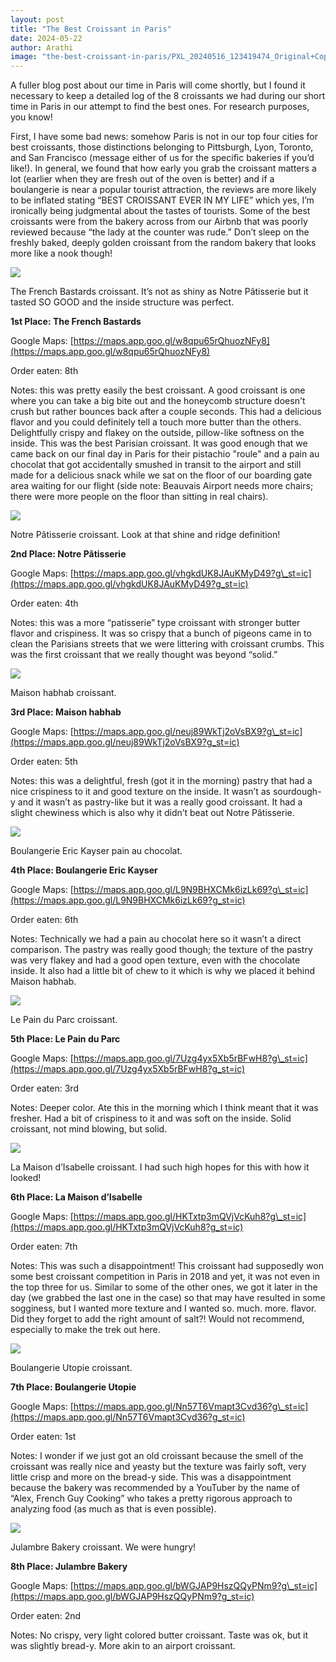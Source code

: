 ```yaml
---
layout: post
title: "The Best Croissant in Paris"
date: 2024-05-22
author: Arathi
image: "the-best-croissant-in-paris/PXL_20240516_123419474_Original+Copy.jpeg"
---
```


A fuller blog post about our time in Paris will come shortly, but I found it necessary to keep a detailed log of the 8 croissants we had during our short time in Paris in our attempt to find the best ones. For research purposes, you know!

First, I have some bad news: somehow Paris is not in our top four cities for best croissants, those distinctions belonging to Pittsburgh, Lyon, Toronto, and San Francisco (message either of us for the specific bakeries if you’d like!). In general, we found that how early you grab the croissant matters a lot (earlier when they are fresh out of the oven is better) and if a boulangerie is near a popular tourist attraction, the reviews are more likely to be inflated stating “BEST CROISSANT EVER IN MY LIFE” which yes, I’m ironically being judgmental about the tastes of tourists. Some of the best croissants were from the bakery across from our Airbnb that was poorly reviewed because “the lady at the counter was rude.” Don’t sleep on the freshly baked, deeply golden croissant from the random bakery that looks more like a nook though!

![](assets/img/the-best-croissant-in-paris/PXL_20240519_101928605_Original.jpeg)

<figcaption>

The French Bastards croissant. It’s not as shiny as Notre Pâtisserie but it tasted SO GOOD and the inside structure was perfect.

</figcaption>

**1st Place: The French Bastards**

Google Maps: [https://maps.app.goo.gl/w8qpu65rQhuozNFy8](https://maps.app.goo.gl/w8qpu65rQhuozNFy8)

Order eaten: 8th

Notes: this was pretty easily the best croissant. A good croissant is one where you can take a big bite out and the honeycomb structure doesn't crush but rather bounces back after a couple seconds. This had a delicious flavor and you could definitely tell a touch more butter than the others. Delightfully crispy and flakey on the outside, pillow-like softness on the inside. This was the best Parisian croissant. It was good enough that we came back on our final day in Paris for their pistachio "roule" and a pain au chocolat that got accidentally smushed in transit to the airport and still made for a delicious snack while we sat on the floor of our boarding gate area waiting for our flight (side note: Beauvais Airport needs more chairs; there were more people on the floor than sitting in real chairs).

![](assets/img/the-best-croissant-in-paris/PXL_20240516_123419474_Original.jpeg)

<figcaption>

Notre Pâtisserie croissant. Look at that shine and ridge definition!

</figcaption>

**2nd Place: Notre Pâtisserie**

Google Maps: [https://maps.app.goo.gl/vhgkdUK8JAuKMyD49?g\_st=ic](https://maps.app.goo.gl/vhgkdUK8JAuKMyD49?g_st=ic)

Order eaten: 4th

Notes: this was a more “patisserie” type croissant with stronger butter flavor and crispiness. It was so crispy that a bunch of pigeons came in to clean the Parisians streets that we were littering with croissant crumbs. This was the first croissant that we really thought was beyond “solid.”

![](assets/img/the-best-croissant-in-paris/PXL_20240517_090757945_Original.jpeg)

<figcaption>

Maison habhab croissant.

</figcaption>

**3rd Place: Maison habhab**

Google Maps: [https://maps.app.goo.gl/neuj89WkTj2oVsBX9?g\_st=ic](https://maps.app.goo.gl/neuj89WkTj2oVsBX9?g_st=ic)

Order eaten: 5th

Notes: this was a delightful, fresh (got it in the morning) pastry that had a nice crispiness to it and good texture on the inside. It wasn’t as sourdough-y and it wasn’t as pastry-like but it was a really good croissant. It had a slight chewiness which is also why it didn’t beat out Notre Pâtisserie.

![](assets/img/the-best-croissant-in-paris/PXL_20240517_142320117_Original.jpeg)

<figcaption>

Boulangerie Eric Kayser pain au chocolat.

</figcaption>

**4th Place: Boulangerie Eric Kayser**

Google Maps: [https://maps.app.goo.gl/L9N9BHXCMk6izLk69?g\_st=ic](https://maps.app.goo.gl/L9N9BHXCMk6izLk69?g_st=ic)

Order eaten: 6th

Notes: Technically we had a pain au chocolat here so it wasn’t a direct comparison. The pastry was really good though; the texture of the pastry was very flakey and had a good open texture, even with the chocolate inside. It also had a little bit of chew to it which is why we placed it behind Maison habhab.

![](assets/img/the-best-croissant-in-paris/PXL_20240516_075525029_Original.jpeg)

<figcaption>

Le Pain du Parc croissant.

</figcaption>

**5th Place: Le Pain du Parc**

Google Maps: [https://maps.app.goo.gl/7Uzg4yx5Xb5rBFwH8?g\_st=ic](https://maps.app.goo.gl/7Uzg4yx5Xb5rBFwH8?g_st=ic)

Order eaten: 3rd

Notes: Deeper color. Ate this in the morning which I think meant that it was fresher. Had a bit of crispiness to it and was soft on the inside. Solid croissant, not mind blowing, but solid.

![](assets/img/the-best-croissant-in-paris/PXL_20240518_122243473_Original.jpeg)

<figcaption>

La Maison d’Isabelle croissant. I had such high hopes for this with how it looked!

</figcaption>

**6th Place: La Maison d’Isabelle**

Google Maps: [https://maps.app.goo.gl/HKTxtp3mQVjVcKuh8?g\_st=ic](https://maps.app.goo.gl/HKTxtp3mQVjVcKuh8?g_st=ic)

Order eaten: 7th

Notes: This was such a disappointment! This croissant had supposedly won some best croissant competition in Paris in 2018 and yet, it was not even in the top three for us. Similar to some of the other ones, we got it later in the day (we grabbed the last one in the case) so that may have resulted in some sogginess, but I wanted more texture and I wanted so. much. more. flavor. Did they forget to add the right amount of salt?! Would not recommend, especially to make the trek out here.

![](assets/img/the-best-croissant-in-paris/PXL_20240514_131359763_Original.jpeg)

<figcaption>

Boulangerie Utopie croissant.

</figcaption>

**7th Place: Boulangerie Utopie**

Google Maps: [https://maps.app.goo.gl/Nn57T6Vmapt3Cvd36?g\_st=ic](https://maps.app.goo.gl/Nn57T6Vmapt3Cvd36?g_st=ic)

Order eaten: 1st

Notes: I wonder if we just got an old croissant because the smell of the croissant was really nice and yeasty but the texture was fairly soft, very little crisp and more on the bread-y side. This was a disappointment because the bakery was recommended by a YouTuber by the name of “Alex, French Guy Cooking” who takes a pretty rigorous approach to analyzing food (as much as that is even possible).

![](assets/img/the-best-croissant-in-paris/PXL_20240515_132025437_Original.jpeg)

<figcaption>

Julambre Bakery croissant. We were hungry!

</figcaption>

**8th Place: Julambre Bakery**

Google Maps: [https://maps.app.goo.gl/bWGJAP9HszQQyPNm9?g\_st=ic](https://maps.app.goo.gl/bWGJAP9HszQQyPNm9?g_st=ic)

Order eaten: 2nd

Notes: No crispy, very light colored butter croissant. Taste was ok, but it was slightly bread-y. More akin to an airport croissant.
